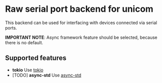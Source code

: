 # Raw serial port backend for unicom

This backend can be used for interfacing with devices connected via serial ports.

**IMPORTANT NOTE**: Async framework feature should be selected, because there is no default.

## Supported features

* __tokio__ Use [tokio](https://docs.rs/tokio/)
* [TODO] __async-std__ Use [async-std](https://docs.rs/async-std/)
